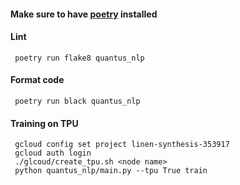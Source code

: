 #### Make sure to have [poetry](https://python-poetry.org/) installed

#### Lint 
     poetry run flake8 quantus_nlp
#### Format code
     poetry run black quantus_nlp

#### Training on TPU
     gcloud config set project linen-synthesis-353917
     gcloud auth login
     ./glcoud/create_tpu.sh <node name>
     python quantus_nlp/main.py --tpu True train